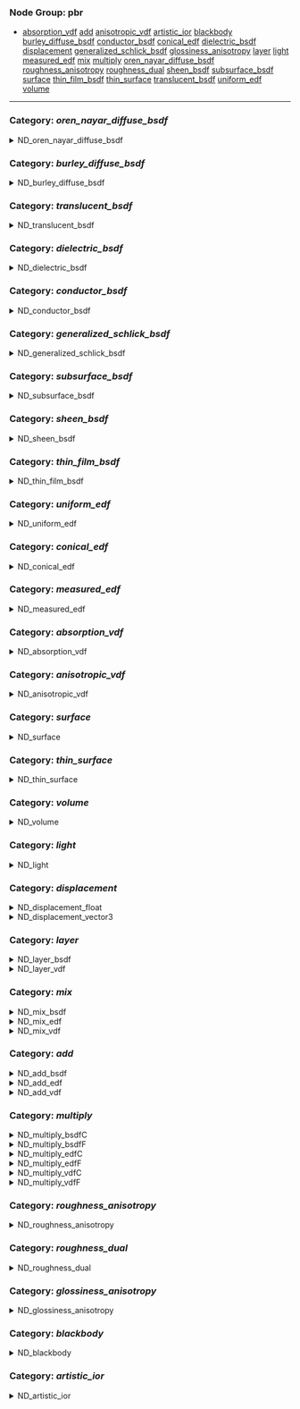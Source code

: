 ### Node Group: pbr
* [absorption_vdf](#node-absorption_vdf) [add](#node-add) [anisotropic_vdf](#node-anisotropic_vdf) [artistic_ior](#node-artistic_ior) [blackbody](#node-blackbody) [burley_diffuse_bsdf](#node-burley_diffuse_bsdf) [conductor_bsdf](#node-conductor_bsdf) [conical_edf](#node-conical_edf) [dielectric_bsdf](#node-dielectric_bsdf) [displacement](#node-displacement) [generalized_schlick_bsdf](#node-generalized_schlick_bsdf) [glossiness_anisotropy](#node-glossiness_anisotropy) [layer](#node-layer) [light](#node-light) [measured_edf](#node-measured_edf) [mix](#node-mix) [multiply](#node-multiply) [oren_nayar_diffuse_bsdf](#node-oren_nayar_diffuse_bsdf) [roughness_anisotropy](#node-roughness_anisotropy) [roughness_dual](#node-roughness_dual) [sheen_bsdf](#node-sheen_bsdf) [subsurface_bsdf](#node-subsurface_bsdf) [surface](#node-surface) [thin_film_bsdf](#node-thin_film_bsdf) [thin_surface](#node-thin_surface) [translucent_bsdf](#node-translucent_bsdf) [uniform_edf](#node-uniform_edf) [volume](#node-volume) 
---------
 
### Category: *oren_nayar_diffuse_bsdf*
<details><summary>ND_oren_nayar_diffuse_bsdf</summary>
<p>
 
* *Nodedef*: ND_oren_nayar_diffuse_bsdf
* *Type*: BSDF
* *Node Group*: pbr
* *Version*: 1.0. Is default: False
* *Doc*: A BSDF node for diffuse reflections.
* *Implementation*: Non-graph
 

| Name | Type | Default Value | UI name | UI min | UI max | UI Soft Min | UI Soft Max | UI step | UI group | UI Advanced | Doc | Uniform |
| ---- | ---- | ---- | ---- | ---- | ---- | ---- | ---- | ---- | ---- | ---- | ---- | ---- |
| **weight** | float | 1.0 |  | 0.0 | 1.0 |  |  |  |  |  |  |  |
| **color** | color3 | 0.18, 0.18, 0.18 |  |  |  |  |  |  |  |  |  |  |
| **roughness** | float | 0.0 |  |  |  |  |  |  |  |  |  |  |
| **normal** | vector3 | None |  |  |  |  |  |  |  |  |  |  |
| *out* | BSDF | None |  |  |  |  |  |  |  |  |  |  |
</p></details>
 
### Category: *burley_diffuse_bsdf*
<details><summary>ND_burley_diffuse_bsdf</summary>
<p>
 
* *Nodedef*: ND_burley_diffuse_bsdf
* *Type*: BSDF
* *Node Group*: pbr
* *Version*: 1.0. Is default: False
* *Doc*: A BSDF node for Burley diffuse reflections.
* *Implementation*: Non-graph
 

| Name | Type | Default Value | UI name | UI min | UI max | UI Soft Min | UI Soft Max | UI step | UI group | UI Advanced | Doc | Uniform |
| ---- | ---- | ---- | ---- | ---- | ---- | ---- | ---- | ---- | ---- | ---- | ---- | ---- |
| **weight** | float | 1.0 |  | 0.0 | 1.0 |  |  |  |  |  |  |  |
| **color** | color3 | 0.18, 0.18, 0.18 |  |  |  |  |  |  |  |  |  |  |
| **roughness** | float | 0.0 |  |  |  |  |  |  |  |  |  |  |
| **normal** | vector3 | None |  |  |  |  |  |  |  |  |  |  |
| *out* | BSDF | None |  |  |  |  |  |  |  |  |  |  |
</p></details>
 
### Category: *translucent_bsdf*
<details><summary>ND_translucent_bsdf</summary>
<p>
 
* *Nodedef*: ND_translucent_bsdf
* *Type*: BSDF
* *Node Group*: pbr
* *Version*: 1.0. Is default: False
* *Doc*: A BSDF node for pure diffuse transmission.
* *Implementation*: Non-graph
 

| Name | Type | Default Value | UI name | UI min | UI max | UI Soft Min | UI Soft Max | UI step | UI group | UI Advanced | Doc | Uniform |
| ---- | ---- | ---- | ---- | ---- | ---- | ---- | ---- | ---- | ---- | ---- | ---- | ---- |
| **weight** | float | 1.0 |  | 0.0 | 1.0 |  |  |  |  |  |  |  |
| **color** | color3 | 1, 1, 1 |  |  |  |  |  |  |  |  |  |  |
| **normal** | vector3 | None |  |  |  |  |  |  |  |  |  |  |
| *out* | BSDF | None |  |  |  |  |  |  |  |  |  |  |
</p></details>
 
### Category: *dielectric_bsdf*
<details><summary>ND_dielectric_bsdf</summary>
<p>
 
* *Nodedef*: ND_dielectric_bsdf
* *Type*: BSDF
* *Node Group*: pbr
* *Version*: 1.0. Is default: False
* *Doc*: A reflection/transmission BSDF node based on a microfacet model and a Fresnel curve for dielectrics.
* *Implementation*: Non-graph
 

| Name | Type | Default Value | UI name | UI min | UI max | UI Soft Min | UI Soft Max | UI step | UI group | UI Advanced | Doc | Uniform |
| ---- | ---- | ---- | ---- | ---- | ---- | ---- | ---- | ---- | ---- | ---- | ---- | ---- |
| **weight** | float | 1.0 |  | 0.0 | 1.0 |  |  |  |  |  |  |  |
| **tint** | color3 | 1, 1, 1 |  |  |  |  |  |  |  |  |  |  |
| **ior** | float | 1.5 |  |  |  |  |  |  |  |  |  |  |
| **roughness** | vector2 | 0.05, 0.05 |  |  |  |  |  |  |  |  |  |  |
| **normal** | vector3 | None |  |  |  |  |  |  |  |  |  |  |
| **tangent** | vector3 | None |  |  |  |  |  |  |  |  |  |  |
| **distribution** | string | ggx |  |  |  |  |  |  |  |  |  | true |
| **scatter_mode** | string | R |  |  |  |  |  |  |  |  |  | true |
| *out* | BSDF | None |  |  |  |  |  |  |  |  |  |  |
</p></details>
 
### Category: *conductor_bsdf*
<details><summary>ND_conductor_bsdf</summary>
<p>
 
* *Nodedef*: ND_conductor_bsdf
* *Type*: BSDF
* *Node Group*: pbr
* *Version*: 1.0. Is default: False
* *Doc*: A reflection BSDF node based on a microfacet model and a Fresnel curve for conductors/metals.
* *Implementation*: Non-graph
 

| Name | Type | Default Value | UI name | UI min | UI max | UI Soft Min | UI Soft Max | UI step | UI group | UI Advanced | Doc | Uniform |
| ---- | ---- | ---- | ---- | ---- | ---- | ---- | ---- | ---- | ---- | ---- | ---- | ---- |
| **weight** | float | 1.0 |  | 0.0 | 1.0 |  |  |  |  |  |  |  |
| **ior** | color3 | 0.271, 0.677, 1.316 |  |  |  |  |  |  |  |  |  |  |
| **extinction** | color3 | 3.609, 2.625, 2.292 |  |  |  |  |  |  |  |  |  |  |
| **roughness** | vector2 | 0.05, 0.05 |  |  |  |  |  |  |  |  |  |  |
| **normal** | vector3 | None |  |  |  |  |  |  |  |  |  |  |
| **tangent** | vector3 | None |  |  |  |  |  |  |  |  |  |  |
| **distribution** | string | ggx |  |  |  |  |  |  |  |  |  | true |
| *out* | BSDF | None |  |  |  |  |  |  |  |  |  |  |
</p></details>
 
### Category: *generalized_schlick_bsdf*
<details><summary>ND_generalized_schlick_bsdf</summary>
<p>
 
* *Nodedef*: ND_generalized_schlick_bsdf
* *Type*: BSDF
* *Node Group*: pbr
* *Version*: 1.0. Is default: False
* *Doc*: A reflection/transmission BSDF node based on a microfacet model and a generalized Schlick Fresnel curve.
* *Implementation*: Non-graph
 

| Name | Type | Default Value | UI name | UI min | UI max | UI Soft Min | UI Soft Max | UI step | UI group | UI Advanced | Doc | Uniform |
| ---- | ---- | ---- | ---- | ---- | ---- | ---- | ---- | ---- | ---- | ---- | ---- | ---- |
| **weight** | float | 1.0 |  | 0.0 | 1.0 |  |  |  |  |  |  |  |
| **color0** | color3 | 1, 1, 1 |  |  |  |  |  |  |  |  |  |  |
| **color90** | color3 | 1, 1, 1 |  |  |  |  |  |  |  |  |  |  |
| **exponent** | float | 5.0 |  |  |  |  |  |  |  |  |  |  |
| **roughness** | vector2 | 0.05, 0.05 |  |  |  |  |  |  |  |  |  |  |
| **normal** | vector3 | None |  |  |  |  |  |  |  |  |  |  |
| **tangent** | vector3 | None |  |  |  |  |  |  |  |  |  |  |
| **distribution** | string | ggx |  |  |  |  |  |  |  |  |  | true |
| **scatter_mode** | string | R |  |  |  |  |  |  |  |  |  | true |
| *out* | BSDF | None |  |  |  |  |  |  |  |  |  |  |
</p></details>
 
### Category: *subsurface_bsdf*
<details><summary>ND_subsurface_bsdf</summary>
<p>
 
* *Nodedef*: ND_subsurface_bsdf
* *Type*: BSDF
* *Node Group*: pbr
* *Version*: 1.0. Is default: False
* *Doc*: A subsurface scattering BSDF for true subsurface scattering.
* *Implementation*: Non-graph
 

| Name | Type | Default Value | UI name | UI min | UI max | UI Soft Min | UI Soft Max | UI step | UI group | UI Advanced | Doc | Uniform |
| ---- | ---- | ---- | ---- | ---- | ---- | ---- | ---- | ---- | ---- | ---- | ---- | ---- |
| **weight** | float | 1.0 |  | 0.0 | 1.0 |  |  |  |  |  |  |  |
| **color** | color3 | 0.18, 0.18, 0.18 |  |  |  |  |  |  |  |  |  |  |
| **radius** | vector3 | 1, 1, 1 |  |  |  |  |  |  |  |  |  |  |
| **anisotropy** | float | 0.0 |  |  |  |  |  |  |  |  |  |  |
| **normal** | vector3 | None |  |  |  |  |  |  |  |  |  |  |
| *out* | BSDF | None |  |  |  |  |  |  |  |  |  |  |
</p></details>
 
### Category: *sheen_bsdf*
<details><summary>ND_sheen_bsdf</summary>
<p>
 
* *Nodedef*: ND_sheen_bsdf
* *Type*: BSDF
* *Node Group*: pbr
* *Version*: 1.0. Is default: False
* *Doc*: A microfacet BSDF for the back-scattering properties of cloth-like materials.
* *Implementation*: Non-graph
 

| Name | Type | Default Value | UI name | UI min | UI max | UI Soft Min | UI Soft Max | UI step | UI group | UI Advanced | Doc | Uniform |
| ---- | ---- | ---- | ---- | ---- | ---- | ---- | ---- | ---- | ---- | ---- | ---- | ---- |
| **weight** | float | 1.0 |  | 0.0 | 1.0 |  |  |  |  |  |  |  |
| **color** | color3 | 1, 1, 1 |  |  |  |  |  |  |  |  |  |  |
| **roughness** | float | 0.3 |  |  |  |  |  |  |  |  |  |  |
| **normal** | vector3 | None |  |  |  |  |  |  |  |  |  |  |
| *out* | BSDF | None |  |  |  |  |  |  |  |  |  |  |
</p></details>
 
### Category: *thin_film_bsdf*
<details><summary>ND_thin_film_bsdf</summary>
<p>
 
* *Nodedef*: ND_thin_film_bsdf
* *Type*: BSDF
* *Node Group*: pbr
* *Version*: 1.0. Is default: False
* *Doc*: Adds an iridescent thin film layer over a microfacet base BSDF.
* *Implementation*: Non-graph
 

| Name | Type | Default Value | UI name | UI min | UI max | UI Soft Min | UI Soft Max | UI step | UI group | UI Advanced | Doc | Uniform |
| ---- | ---- | ---- | ---- | ---- | ---- | ---- | ---- | ---- | ---- | ---- | ---- | ---- |
| **thickness** | float | 550.0 |  |  |  |  |  |  |  |  |  |  |
| **ior** | float | 1.5 |  |  |  |  |  |  |  |  |  |  |
| *out* | BSDF | None |  |  |  |  |  |  |  |  |  |  |
</p></details>
 
### Category: *uniform_edf*
<details><summary>ND_uniform_edf</summary>
<p>
 
* *Nodedef*: ND_uniform_edf
* *Type*: EDF
* *Node Group*: pbr
* *Version*: 1.0. Is default: False
* *Doc*: An EDF node for uniform emission.
* *Implementation*: Non-graph
 

| Name | Type | Default Value | UI name | UI min | UI max | UI Soft Min | UI Soft Max | UI step | UI group | UI Advanced | Doc | Uniform |
| ---- | ---- | ---- | ---- | ---- | ---- | ---- | ---- | ---- | ---- | ---- | ---- | ---- |
| **color** | color3 | 1, 1, 1 |  |  |  |  |  |  |  |  |  |  |
| *out* | EDF | None |  |  |  |  |  |  |  |  |  |  |
</p></details>
 
### Category: *conical_edf*
<details><summary>ND_conical_edf</summary>
<p>
 
* *Nodedef*: ND_conical_edf
* *Type*: EDF
* *Node Group*: pbr
* *Version*: 1.0. Is default: False
* *Doc*: Constructs an EDF emitting light inside a cone around the normal direction.
* *Implementation*: Non-graph
 

| Name | Type | Default Value | UI name | UI min | UI max | UI Soft Min | UI Soft Max | UI step | UI group | UI Advanced | Doc | Uniform |
| ---- | ---- | ---- | ---- | ---- | ---- | ---- | ---- | ---- | ---- | ---- | ---- | ---- |
| **color** | color3 | 1, 1, 1 |  |  |  |  |  |  |  |  |  |  |
| **normal** | vector3 | None |  |  |  |  |  |  |  |  |  |  |
| **inner_angle** | float | 60.0 |  |  |  |  |  |  |  |  |  |  |
| **outer_angle** | float | 0.0 |  |  |  |  |  |  |  |  |  |  |
| *out* | EDF | None |  |  |  |  |  |  |  |  |  |  |
</p></details>
 
### Category: *measured_edf*
<details><summary>ND_measured_edf</summary>
<p>
 
* *Nodedef*: ND_measured_edf
* *Type*: EDF
* *Node Group*: pbr
* *Version*: 1.0. Is default: False
* *Doc*: Constructs an EDF emitting light according to a measured IES light profile.
* *Implementation*: Non-graph
 

| Name | Type | Default Value | UI name | UI min | UI max | UI Soft Min | UI Soft Max | UI step | UI group | UI Advanced | Doc | Uniform |
| ---- | ---- | ---- | ---- | ---- | ---- | ---- | ---- | ---- | ---- | ---- | ---- | ---- |
| **color** | color3 | 1, 1, 1 |  |  |  |  |  |  |  |  |  |  |
| **normal** | vector3 | None |  |  |  |  |  |  |  |  |  |  |
| **file** | filename |  |  |  |  |  |  |  |  |  |  | true |
| *out* | EDF | None |  |  |  |  |  |  |  |  |  |  |
</p></details>
 
### Category: *absorption_vdf*
<details><summary>ND_absorption_vdf</summary>
<p>
 
* *Nodedef*: ND_absorption_vdf
* *Type*: VDF
* *Node Group*: pbr
* *Version*: 1.0. Is default: False
* *Doc*: Constructs a VDF for pure light absorption.
* *Implementation*: Non-graph
 

| Name | Type | Default Value | UI name | UI min | UI max | UI Soft Min | UI Soft Max | UI step | UI group | UI Advanced | Doc | Uniform |
| ---- | ---- | ---- | ---- | ---- | ---- | ---- | ---- | ---- | ---- | ---- | ---- | ---- |
| **absorption** | vector3 | 0, 0, 0 |  |  |  |  |  |  |  |  |  |  |
| *out* | VDF | None |  |  |  |  |  |  |  |  |  |  |
</p></details>
 
### Category: *anisotropic_vdf*
<details><summary>ND_anisotropic_vdf</summary>
<p>
 
* *Nodedef*: ND_anisotropic_vdf
* *Type*: VDF
* *Node Group*: pbr
* *Version*: 1.0. Is default: False
* *Doc*: Constructs a VDF scattering light for a participating medium, based on the Henyey-Greenstein phase function.
* *Implementation*: Non-graph
 

| Name | Type | Default Value | UI name | UI min | UI max | UI Soft Min | UI Soft Max | UI step | UI group | UI Advanced | Doc | Uniform |
| ---- | ---- | ---- | ---- | ---- | ---- | ---- | ---- | ---- | ---- | ---- | ---- | ---- |
| **absorption** | vector3 | 0, 0, 0 |  |  |  |  |  |  |  |  |  |  |
| **scattering** | vector3 | 0, 0, 0 |  |  |  |  |  |  |  |  |  |  |
| **anisotropy** | float | 0.0 |  |  |  |  |  |  |  |  |  |  |
| *out* | VDF | None |  |  |  |  |  |  |  |  |  |  |
</p></details>
 
### Category: *surface*
<details><summary>ND_surface</summary>
<p>
 
* *Nodedef*: ND_surface
* *Type*: surfaceshader
* *Node Group*: pbr
* *Version*: 1.0. Is default: False
* *Doc*: A constructor node for the surfaceshader type.
* *Implementation*: Non-graph
 

| Name | Type | Default Value | UI name | UI min | UI max | UI Soft Min | UI Soft Max | UI step | UI group | UI Advanced | Doc | Uniform |
| ---- | ---- | ---- | ---- | ---- | ---- | ---- | ---- | ---- | ---- | ---- | ---- | ---- |
| **bsdf** | BSDF |  |  |  |  |  |  |  |  |  | Distribution function for surface scattering. |  |
| **edf** | EDF |  |  |  |  |  |  |  |  |  | Distribution function for surface emission. |  |
| **opacity** | float | 1.0 |  |  |  |  |  |  |  |  | Surface cutout opacity |  |
| *out* | surfaceshader | None |  |  |  |  |  |  |  |  |  |  |
</p></details>
 
### Category: *thin_surface*
<details><summary>ND_thin_surface</summary>
<p>
 
* *Nodedef*: ND_thin_surface
* *Type*: surfaceshader
* *Node Group*: pbr
* *Version*: 1.0. Is default: False
* *Doc*: A constructor node for the surfaceshader type for non-closed 'thin' objects.
* *Implementation*: Non-graph
 

| Name | Type | Default Value | UI name | UI min | UI max | UI Soft Min | UI Soft Max | UI step | UI group | UI Advanced | Doc | Uniform |
| ---- | ---- | ---- | ---- | ---- | ---- | ---- | ---- | ---- | ---- | ---- | ---- | ---- |
| **front_bsdf** | BSDF |  |  |  |  |  |  |  |  |  | Distribution function for front-side surface scattering. |  |
| **front_edf** | EDF |  |  |  |  |  |  |  |  |  | Distribution function for front-side surface emission. |  |
| **back_bsdf** | BSDF |  |  |  |  |  |  |  |  |  | Distribution function for back-side surface scattering. |  |
| **back_edf** | EDF |  |  |  |  |  |  |  |  |  | Distribution function for back-side surface emission. |  |
| **opacity** | float | 1.0 |  |  |  |  |  |  |  |  | Surface cutout opacity |  |
| *out* | surfaceshader | None |  |  |  |  |  |  |  |  |  |  |
</p></details>
 
### Category: *volume*
<details><summary>ND_volume</summary>
<p>
 
* *Nodedef*: ND_volume
* *Type*: volumeshader
* *Node Group*: pbr
* *Version*: 1.0. Is default: False
* *Doc*: A constructor node for the volumeshader type.
* *Implementation*: Non-graph
 

| Name | Type | Default Value | UI name | UI min | UI max | UI Soft Min | UI Soft Max | UI step | UI group | UI Advanced | Doc | Uniform |
| ---- | ---- | ---- | ---- | ---- | ---- | ---- | ---- | ---- | ---- | ---- | ---- | ---- |
| **vdf** | VDF |  |  |  |  |  |  |  |  |  | Volume distribution function for the medium. |  |
| **edf** | EDF |  |  |  |  |  |  |  |  |  | Emission distribution function for the medium. |  |
| *out* | volumeshader | None |  |  |  |  |  |  |  |  |  |  |
</p></details>
 
### Category: *light*
<details><summary>ND_light</summary>
<p>
 
* *Nodedef*: ND_light
* *Type*: lightshader
* *Node Group*: pbr
* *Version*: 1.0. Is default: False
* *Doc*: A constructor node for the lightshader type.
* *Implementation*: Non-graph
 

| Name | Type | Default Value | UI name | UI min | UI max | UI Soft Min | UI Soft Max | UI step | UI group | UI Advanced | Doc | Uniform |
| ---- | ---- | ---- | ---- | ---- | ---- | ---- | ---- | ---- | ---- | ---- | ---- | ---- |
| **edf** | EDF |  |  |  |  |  |  |  |  |  | Distribution function for light emission. |  |
| **intensity** | float | 1.0 |  |  |  |  |  |  |  |  | Multiplier for the light intensity |  |
| **exposure** | float | 0.0 |  |  |  |  |  |  |  |  | Exposure control for the light intensity |  |
| *out* | lightshader | None |  |  |  |  |  |  |  |  |  |  |
</p></details>
 
### Category: *displacement*
<details><summary>ND_displacement_float</summary>
<p>
 
* *Nodedef*: ND_displacement_float
* *Type*: displacementshader
* *Node Group*: pbr
* *Version*: 1.0. Is default: False
* *Doc*: A constructor node for the displacementshader type.
* *Implementation*: Non-graph
 

| Name | Type | Default Value | UI name | UI min | UI max | UI Soft Min | UI Soft Max | UI step | UI group | UI Advanced | Doc | Uniform |
| ---- | ---- | ---- | ---- | ---- | ---- | ---- | ---- | ---- | ---- | ---- | ---- | ---- |
| **displacement** | float | 0.0 |  |  |  |  |  |  |  |  | Scalar displacement amount along the surface normal direction. |  |
| **scale** | float | 1.0 |  |  |  |  |  |  |  |  | Scale factor for the displacement vector |  |
| *out* | displacementshader | None |  |  |  |  |  |  |  |  |  |  |
</p></details>
 
<details><summary>ND_displacement_vector3</summary>
<p>
 
* *Nodedef*: ND_displacement_vector3
* *Type*: displacementshader
* *Node Group*: pbr
* *Version*: 1.0. Is default: False
* *Doc*: A constructor node for the displacementshader type.
* *Implementation*: Non-graph
 

| Name | Type | Default Value | UI name | UI min | UI max | UI Soft Min | UI Soft Max | UI step | UI group | UI Advanced | Doc | Uniform |
| ---- | ---- | ---- | ---- | ---- | ---- | ---- | ---- | ---- | ---- | ---- | ---- | ---- |
| **displacement** | vector3 | 0, 0, 0 |  |  |  |  |  |  |  |  | Vector displacement in (dPdu, dPdv, N) tangent/normal space. |  |
| **scale** | float | 1.0 |  |  |  |  |  |  |  |  | Scale factor for the displacement vector |  |
| *out* | displacementshader | None |  |  |  |  |  |  |  |  |  |  |
</p></details>
 
### Category: *layer*
<details><summary>ND_layer_bsdf</summary>
<p>
 
* *Nodedef*: ND_layer_bsdf
* *Type*: BSDF
* *Node Group*: pbr
* *Version*: 1.0. Is default: False
* *Doc*: Layer two BSDF's with vertical layering.
* *Implementation*: Non-graph
 

| Name | Type | Default Value | UI name | UI min | UI max | UI Soft Min | UI Soft Max | UI step | UI group | UI Advanced | Doc | Uniform |
| ---- | ---- | ---- | ---- | ---- | ---- | ---- | ---- | ---- | ---- | ---- | ---- | ---- |
| **top** | BSDF |  |  |  |  |  |  |  |  |  |  |  |
| **base** | BSDF |  |  |  |  |  |  |  |  |  |  |  |
| *out* | BSDF | None |  |  |  |  |  |  |  |  |  |  |
</p></details>
 
<details><summary>ND_layer_vdf</summary>
<p>
 
* *Nodedef*: ND_layer_vdf
* *Type*: BSDF
* *Node Group*: pbr
* *Version*: 1.0. Is default: False
* *Doc*: Layer a BSDF over a VDF describing the interior media.
* *Implementation*: Non-graph
 

| Name | Type | Default Value | UI name | UI min | UI max | UI Soft Min | UI Soft Max | UI step | UI group | UI Advanced | Doc | Uniform |
| ---- | ---- | ---- | ---- | ---- | ---- | ---- | ---- | ---- | ---- | ---- | ---- | ---- |
| **top** | BSDF |  |  |  |  |  |  |  |  |  |  |  |
| **base** | VDF |  |  |  |  |  |  |  |  |  |  |  |
| *out* | BSDF | None |  |  |  |  |  |  |  |  |  |  |
</p></details>
 
### Category: *mix*
<details><summary>ND_mix_bsdf</summary>
<p>
 
* *Nodedef*: ND_mix_bsdf
* *Type*: BSDF
* *Node Group*: pbr
* *Version*: 1.0. Is default: False
* *Doc*: Mix two BSDF's according to an input mix amount.
* *Implementation*: Non-graph
 

| Name | Type | Default Value | UI name | UI min | UI max | UI Soft Min | UI Soft Max | UI step | UI group | UI Advanced | Doc | Uniform |
| ---- | ---- | ---- | ---- | ---- | ---- | ---- | ---- | ---- | ---- | ---- | ---- | ---- |
| **fg** | BSDF |  |  |  |  |  |  |  |  |  |  |  |
| **bg** | BSDF |  |  |  |  |  |  |  |  |  |  |  |
| **mix** | float | 0.0 |  | 0.0 | 1.0 |  |  |  |  |  | Mixing weight, range [0, 1]. |  |
| *out* | BSDF | None |  |  |  |  |  |  |  |  |  |  |
</p></details>
 
<details><summary>ND_mix_edf</summary>
<p>
 
* *Nodedef*: ND_mix_edf
* *Type*: EDF
* *Node Group*: pbr
* *Version*: 1.0. Is default: False
* *Doc*: Mix two EDF's according to an input mix amount.
* *Implementation*: Non-graph
 

| Name | Type | Default Value | UI name | UI min | UI max | UI Soft Min | UI Soft Max | UI step | UI group | UI Advanced | Doc | Uniform |
| ---- | ---- | ---- | ---- | ---- | ---- | ---- | ---- | ---- | ---- | ---- | ---- | ---- |
| **fg** | EDF |  |  |  |  |  |  |  |  |  |  |  |
| **bg** | EDF |  |  |  |  |  |  |  |  |  |  |  |
| **mix** | float | 0.0 |  | 0.0 | 1.0 |  |  |  |  |  | Mixing weight, range [0, 1]. |  |
| *out* | EDF | None |  |  |  |  |  |  |  |  |  |  |
</p></details>
 
<details><summary>ND_mix_vdf</summary>
<p>
 
* *Nodedef*: ND_mix_vdf
* *Type*: VDF
* *Node Group*: pbr
* *Version*: 1.0. Is default: False
* *Doc*: Mix two VDF's according to an input mix amount.
* *Implementation*: Non-graph
 

| Name | Type | Default Value | UI name | UI min | UI max | UI Soft Min | UI Soft Max | UI step | UI group | UI Advanced | Doc | Uniform |
| ---- | ---- | ---- | ---- | ---- | ---- | ---- | ---- | ---- | ---- | ---- | ---- | ---- |
| **fg** | VDF |  |  |  |  |  |  |  |  |  |  |  |
| **bg** | VDF |  |  |  |  |  |  |  |  |  |  |  |
| **mix** | float | 0.0 |  | 0.0 | 1.0 |  |  |  |  |  | Mixing weight, range [0, 1]. |  |
| *out* | VDF | None |  |  |  |  |  |  |  |  |  |  |
</p></details>
 
### Category: *add*
<details><summary>ND_add_bsdf</summary>
<p>
 
* *Nodedef*: ND_add_bsdf
* *Type*: BSDF
* *Node Group*: pbr
* *Version*: 1.0. Is default: False
* *Doc*: A node for additive blending of BSDF's.
* *Implementation*: Non-graph
 

| Name | Type | Default Value | UI name | UI min | UI max | UI Soft Min | UI Soft Max | UI step | UI group | UI Advanced | Doc | Uniform |
| ---- | ---- | ---- | ---- | ---- | ---- | ---- | ---- | ---- | ---- | ---- | ---- | ---- |
| **in1** | BSDF |  |  |  |  |  |  |  |  |  | First BSDF. |  |
| **in2** | BSDF |  |  |  |  |  |  |  |  |  | Second BSDF. |  |
| *out* | BSDF | None |  |  |  |  |  |  |  |  |  |  |
</p></details>
 
<details><summary>ND_add_edf</summary>
<p>
 
* *Nodedef*: ND_add_edf
* *Type*: EDF
* *Node Group*: pbr
* *Version*: 1.0. Is default: False
* *Doc*: A node for additive blending of EDF's.
* *Implementation*: Non-graph
 

| Name | Type | Default Value | UI name | UI min | UI max | UI Soft Min | UI Soft Max | UI step | UI group | UI Advanced | Doc | Uniform |
| ---- | ---- | ---- | ---- | ---- | ---- | ---- | ---- | ---- | ---- | ---- | ---- | ---- |
| **in1** | EDF |  |  |  |  |  |  |  |  |  | First EDF. |  |
| **in2** | EDF |  |  |  |  |  |  |  |  |  | Second EDF. |  |
| *out* | EDF | None |  |  |  |  |  |  |  |  |  |  |
</p></details>
 
<details><summary>ND_add_vdf</summary>
<p>
 
* *Nodedef*: ND_add_vdf
* *Type*: VDF
* *Node Group*: pbr
* *Version*: 1.0. Is default: False
* *Doc*: A node for additive blending of VDF's.
* *Implementation*: Non-graph
 

| Name | Type | Default Value | UI name | UI min | UI max | UI Soft Min | UI Soft Max | UI step | UI group | UI Advanced | Doc | Uniform |
| ---- | ---- | ---- | ---- | ---- | ---- | ---- | ---- | ---- | ---- | ---- | ---- | ---- |
| **in1** | VDF |  |  |  |  |  |  |  |  |  | First VDF. |  |
| **in2** | VDF |  |  |  |  |  |  |  |  |  | Second VDF. |  |
| *out* | VDF | None |  |  |  |  |  |  |  |  |  |  |
</p></details>
 
### Category: *multiply*
<details><summary>ND_multiply_bsdfC</summary>
<p>
 
* *Nodedef*: ND_multiply_bsdfC
* *Type*: BSDF
* *Node Group*: pbr
* *Version*: 1.0. Is default: False
* *Doc*: A node for adjusting the contribution of a BSDF with a weight.
* *Implementation*: Non-graph
 

| Name | Type | Default Value | UI name | UI min | UI max | UI Soft Min | UI Soft Max | UI step | UI group | UI Advanced | Doc | Uniform |
| ---- | ---- | ---- | ---- | ---- | ---- | ---- | ---- | ---- | ---- | ---- | ---- | ---- |
| **in1** | BSDF |  |  |  |  |  |  |  |  |  | The BSDF to scale. |  |
| **in2** | color3 | 1, 1, 1 |  |  |  |  |  |  |  |  | Scaling weight. |  |
| *out* | BSDF | None |  |  |  |  |  |  |  |  |  |  |
</p></details>
 
<details><summary>ND_multiply_bsdfF</summary>
<p>
 
* *Nodedef*: ND_multiply_bsdfF
* *Type*: BSDF
* *Node Group*: pbr
* *Version*: 1.0. Is default: False
* *Doc*: A node for adjusting the contribution of a BSDF with a weight.
* *Implementation*: Non-graph
 

| Name | Type | Default Value | UI name | UI min | UI max | UI Soft Min | UI Soft Max | UI step | UI group | UI Advanced | Doc | Uniform |
| ---- | ---- | ---- | ---- | ---- | ---- | ---- | ---- | ---- | ---- | ---- | ---- | ---- |
| **in1** | BSDF |  |  |  |  |  |  |  |  |  | The BSDF to scale. |  |
| **in2** | float | 1.0 |  |  |  |  |  |  |  |  | Scaling weight. |  |
| *out* | BSDF | None |  |  |  |  |  |  |  |  |  |  |
</p></details>
 
<details><summary>ND_multiply_edfC</summary>
<p>
 
* *Nodedef*: ND_multiply_edfC
* *Type*: EDF
* *Node Group*: pbr
* *Version*: 1.0. Is default: False
* *Doc*: A node for adjusting the contribution of an EDF with a weight.
* *Implementation*: Non-graph
 

| Name | Type | Default Value | UI name | UI min | UI max | UI Soft Min | UI Soft Max | UI step | UI group | UI Advanced | Doc | Uniform |
| ---- | ---- | ---- | ---- | ---- | ---- | ---- | ---- | ---- | ---- | ---- | ---- | ---- |
| **in1** | EDF |  |  |  |  |  |  |  |  |  | The EDF to scale. |  |
| **in2** | color3 | 1, 1, 1 |  |  |  |  |  |  |  |  | Scaling weight. |  |
| *out* | EDF | None |  |  |  |  |  |  |  |  |  |  |
</p></details>
 
<details><summary>ND_multiply_edfF</summary>
<p>
 
* *Nodedef*: ND_multiply_edfF
* *Type*: EDF
* *Node Group*: pbr
* *Version*: 1.0. Is default: False
* *Doc*: A node for adjusting the contribution of an EDF with a weight.
* *Implementation*: Non-graph
 

| Name | Type | Default Value | UI name | UI min | UI max | UI Soft Min | UI Soft Max | UI step | UI group | UI Advanced | Doc | Uniform |
| ---- | ---- | ---- | ---- | ---- | ---- | ---- | ---- | ---- | ---- | ---- | ---- | ---- |
| **in1** | EDF |  |  |  |  |  |  |  |  |  | The EDF to scale. |  |
| **in2** | float | 1.0 |  |  |  |  |  |  |  |  | Scaling weight. |  |
| *out* | EDF | None |  |  |  |  |  |  |  |  |  |  |
</p></details>
 
<details><summary>ND_multiply_vdfC</summary>
<p>
 
* *Nodedef*: ND_multiply_vdfC
* *Type*: VDF
* *Node Group*: pbr
* *Version*: 1.0. Is default: False
* *Doc*: A node for adjusting the contribution of an VDF with a weight.
* *Implementation*: Non-graph
 

| Name | Type | Default Value | UI name | UI min | UI max | UI Soft Min | UI Soft Max | UI step | UI group | UI Advanced | Doc | Uniform |
| ---- | ---- | ---- | ---- | ---- | ---- | ---- | ---- | ---- | ---- | ---- | ---- | ---- |
| **in1** | VDF |  |  |  |  |  |  |  |  |  | The VDF to scale. |  |
| **in2** | color3 | 1, 1, 1 |  |  |  |  |  |  |  |  | Scaling weight. |  |
| *out* | VDF | None |  |  |  |  |  |  |  |  |  |  |
</p></details>
 
<details><summary>ND_multiply_vdfF</summary>
<p>
 
* *Nodedef*: ND_multiply_vdfF
* *Type*: VDF
* *Node Group*: pbr
* *Version*: 1.0. Is default: False
* *Doc*: A node for adjusting the contribution of an VDF with a weight.
* *Implementation*: Non-graph
 

| Name | Type | Default Value | UI name | UI min | UI max | UI Soft Min | UI Soft Max | UI step | UI group | UI Advanced | Doc | Uniform |
| ---- | ---- | ---- | ---- | ---- | ---- | ---- | ---- | ---- | ---- | ---- | ---- | ---- |
| **in1** | VDF |  |  |  |  |  |  |  |  |  | The VDF to scale. |  |
| **in2** | float | 1.0 |  |  |  |  |  |  |  |  | Scaling weight. |  |
| *out* | VDF | None |  |  |  |  |  |  |  |  |  |  |
</p></details>
 
### Category: *roughness_anisotropy*
<details><summary>ND_roughness_anisotropy</summary>
<p>
 
* *Nodedef*: ND_roughness_anisotropy
* *Type*: vector2
* *Node Group*: pbr
* *Version*: 1.0. Is default: False
* *Doc*: Calculates anisotropic surface roughness from a scalar roughness/anisotropy parameterization.
* *Implementation*: Non-graph
 

| Name | Type | Default Value | UI name | UI min | UI max | UI Soft Min | UI Soft Max | UI step | UI group | UI Advanced | Doc | Uniform |
| ---- | ---- | ---- | ---- | ---- | ---- | ---- | ---- | ---- | ---- | ---- | ---- | ---- |
| **roughness** | float | 0.0 |  |  |  |  |  |  |  |  |  |  |
| **anisotropy** | float | 0.0 |  |  |  |  |  |  |  |  |  |  |
| *out* | vector2 | None |  |  |  |  |  |  |  |  |  |  |
</p></details>
 
### Category: *roughness_dual*
<details><summary>ND_roughness_dual</summary>
<p>
 
* *Nodedef*: ND_roughness_dual
* *Type*: vector2
* *Node Group*: pbr
* *Version*: 1.0. Is default: False
* *Doc*: Calculates anisotropic surface roughness from a dual surface roughness parameterization.
* *Implementation*: Non-graph
 

| Name | Type | Default Value | UI name | UI min | UI max | UI Soft Min | UI Soft Max | UI step | UI group | UI Advanced | Doc | Uniform |
| ---- | ---- | ---- | ---- | ---- | ---- | ---- | ---- | ---- | ---- | ---- | ---- | ---- |
| **roughness** | vector2 | 0, 0 |  |  |  |  |  |  |  |  |  |  |
| *out* | vector2 | None |  |  |  |  |  |  |  |  |  |  |
</p></details>
 
### Category: *glossiness_anisotropy*
<details><summary>ND_glossiness_anisotropy</summary>
<p>
 
* *Nodedef*: ND_glossiness_anisotropy
* *Type*: vector2
* *Node Group*: pbr
* *Version*: 1.0. Is default: False
* *Doc*: Calculates anisotropic surface roughness from a scalar glossiness/anisotropy parameterization.
* *Nodegraph*: IMP_glossiness_anisotropy


```mermaid
graph LR; 
    IMP_glossiness_anisotropy_roughness1[roughness_anisotropy] --> IMP_glossiness_anisotropy_out([out])
    style IMP_glossiness_anisotropy_out fill:#1b1, color:#111
    IMP_glossiness_anisotropy_anisotropyINT([anisotropy]) ==.anisotropy==> IMP_glossiness_anisotropy_roughness1[roughness_anisotropy]
    style IMP_glossiness_anisotropy_anisotropyINT fill:#0bb, color:#111
    IMP_glossiness_anisotropy_invert1[invert] --".roughness"--> IMP_glossiness_anisotropy_roughness1[roughness_anisotropy]
    IMP_glossiness_anisotropy_glossinessINT([glossiness]) ==.in==> IMP_glossiness_anisotropy_invert1[invert]
    style IMP_glossiness_anisotropy_glossinessINT fill:#0bb, color:#111

```
 

| Name | Type | Default Value | UI name | UI min | UI max | UI Soft Min | UI Soft Max | UI step | UI group | UI Advanced | Doc | Uniform |
| ---- | ---- | ---- | ---- | ---- | ---- | ---- | ---- | ---- | ---- | ---- | ---- | ---- |
| **glossiness** | float | 1.0 |  | 0.0 | 1.0 |  |  |  |  |  |  |  |
| **anisotropy** | float | 0.0 |  | 0.0 | 1.0 |  |  |  |  |  |  |  |
| *out* | vector2 | None |  |  |  |  |  |  |  |  |  |  |
</p></details>
 
### Category: *blackbody*
<details><summary>ND_blackbody</summary>
<p>
 
* *Nodedef*: ND_blackbody
* *Type*: color3
* *Node Group*: pbr
* *Version*: 1.0. Is default: False
* *Doc*: Returns the radiant emittance of a blackbody radiator with the given temperature.
* *Implementation*: Non-graph
 

| Name | Type | Default Value | UI name | UI min | UI max | UI Soft Min | UI Soft Max | UI step | UI group | UI Advanced | Doc | Uniform |
| ---- | ---- | ---- | ---- | ---- | ---- | ---- | ---- | ---- | ---- | ---- | ---- | ---- |
| **temperature** | float | 5000.0 |  |  |  |  |  |  |  |  |  |  |
| *out* | color3 | None |  |  |  |  |  |  |  |  |  |  |
</p></details>
 
### Category: *artistic_ior*
<details><summary>ND_artistic_ior</summary>
<p>
 
* *Nodedef*: ND_artistic_ior
* *Type*: multioutput
* *Node Group*: pbr
* *Version*: 1.0. Is default: False
* *Doc*: Converts the artistic parameterization reflectivity and edge_color to  complex IOR values.
* *Implementation*: Non-graph
 

| Name | Type | Default Value | UI name | UI min | UI max | UI Soft Min | UI Soft Max | UI step | UI group | UI Advanced | Doc | Uniform |
| ---- | ---- | ---- | ---- | ---- | ---- | ---- | ---- | ---- | ---- | ---- | ---- | ---- |
| **reflectivity** | color3 | 0.944, 0.776, 0.373 |  |  |  |  |  |  |  |  |  |  |
| **edge_color** | color3 | 0.998, 0.981, 0.751 |  |  |  |  |  |  |  |  |  |  |
| *ior* | color3 | None |  |  |  |  |  |  |  |  |  |  |
| *extinction* | color3 | None |  |  |  |  |  |  |  |  |  |  |
</p></details>
 
